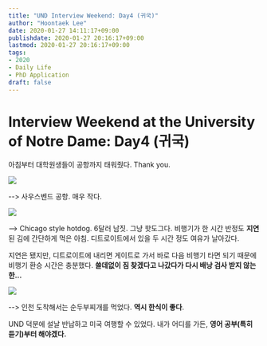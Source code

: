 ```yaml
---
title: "UND Interview Weekend: Day4 (귀국)"
author: "Hoontaek Lee"
date: 2020-01-27 14:11:17+09:00
publishdate: 2020-01-27 20:16:17+09:00
lastmod: 2020-01-27 20:16:17+09:00
tags:
- 2020
- Daily Life
- PhD Application
draft: false
---
```


# Interview Weekend at the University of Notre Dame: Day4 (귀국)

아침부터 대학원생들이 공항까지 태워줬다. Thank you.

![](/post/20200127_und_visit_day4/day4-fig1.jpg)

--> 사우스벤드 공항. 매우 작다.

![](/post/20200127_und_visit_day4/day4-fig2.jpg)

--> Chicago style hotdog. 6달러 남짓. 그냥 핫도그다. 비행기가 한 시간 반정도 **지연**된 김에 간단하게 먹은 아침. 디트로이트에서 있을 두 시간 정도 여유가 날아갔다.

지연은 됐지만, 디트로이트에 내리면 게이트로 가서 바로 다음 비행기 타면 되기 때문에 비행기 환승 시간은 충분했다. **쓸데없이 짐 찾겠다고 나갔다가 다시 배낭 검사 받지 않는 한...** 

![](/post/20200127_und_visit_day4/day4-fig3.jpg)

--> 인천 도착해서는 순두부찌개를 먹었다. **역시 한식이 좋다**.



UND 덕분에 설날 반납하고 미국 여행할 수 있었다. 내가 어디를 가든, **영어 공부(특히 듣기)부터 해야겠다.**